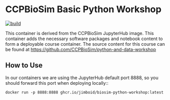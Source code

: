 CCPBioSim Basic Python Workshop
===============================

[![build](https://github.com/jimboid/biosim-python-workshop/actions/workflows/build.yaml/badge.svg?branch=main)](https://github.com/jimboid/biosim-python-workshop/actions/workflows/build.yaml)

This container is derived from the CCPBioSim JupyterHub image. This container
adds the necessary software packages and notebook content to form a deployable
course container. The source content for this course can be found at
https://github.com/CCPBioSim/python-and-data-workshop

How to Use
----------

In our containers we are using the JupyterHub default port 8888, so you should
forward this port when deploying locally::

    docker run -p 8888:8888 ghcr.io/jimboid/biosim-python-workshop:latest
